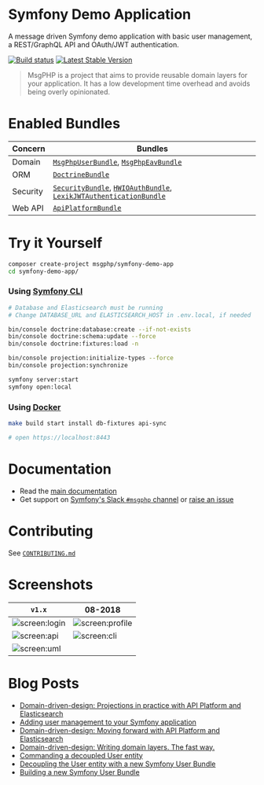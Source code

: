 # Symfony Demo Application

A message driven Symfony demo application with basic user management, a REST/GraphQL API and OAuth/JWT authentication.

[![Build status][travis:img]][travis]
[![Latest Stable Version][packagist:img]][packagist]

> MsgPHP is a project that aims to provide reusable domain layers for your application. It has a low development time
overhead and avoids being overly opinionated.

# Enabled Bundles

Concern  | Bundles
---      | ---
Domain   | [`MsgPhpUserBundle`], [`MsgPhpEavBundle`]
ORM      | [`DoctrineBundle`]
Security | [`SecurityBundle`], [`HWIOAuthBundle`], [`LexikJWTAuthenticationBundle`]
Web API  | [`ApiPlatformBundle`]

# Try it Yourself

```bash
composer create-project msgphp/symfony-demo-app
cd symfony-demo-app/
```

### Using [Symfony CLI][appsrv:sf]

```bash
# Database and Elasticsearch must be running
# Change DATABASE_URL and ELASTICSEARCH_HOST in .env.local, if needed

bin/console doctrine:database:create --if-not-exists
bin/console doctrine:schema:update --force
bin/console doctrine:fixtures:load -n

bin/console projection:initialize-types --force
bin/console projection:synchronize

symfony server:start
symfony open:local
``` 

### Using [Docker][appsrv:docker]

```bash
make build start install db-fixtures api-sync

# open https://localhost:8443
```

# Documentation

- Read the [main documentation](https://msgphp.github.io/docs)
- Get support on [Symfony's Slack `#msgphp` channel](https://symfony.com/slack-invite) or [raise an issue](https://github.com/msgphp/symfony-demo-app/issues/new)

# Contributing

See [`CONTRIBUTING.md`](CONTRIBUTING.md)

# Screenshots

`v1.x` | 08-2018
--- | ---
![screen:login] | ![screen:profile]
![screen:api] | ![screen:cli]
![screen:uml] |

# Blog Posts

- [Domain-driven-design: Projections in practice with API Platform and Elasticsearch](https://medium.com/@ro0NL/domain-driven-design-projections-in-practice-with-api-platform-and-elasticsearch-c785ed6d660b)
- [Adding user management to your Symfony application](https://medium.com/@ro0NL/adding-user-management-to-your-symfony-application-ceeefe2a2e9)
- [Domain-driven-design: Moving forward with API Platform and Elasticsearch](https://medium.com/@ro0NL/domain-driven-design-moving-forward-with-api-platform-and-elasticsearch-f1705614f9e2)
- [Domain-driven-design: Writing domain layers. The fast way.](https://medium.com/@ro0NL/domain-driven-design-writing-domain-layers-the-fast-way-60ef87399374)
- [Commanding a decoupled User entity](https://medium.com/@ro0NL/commanding-a-decoupled-user-entity-aee8723c43e5)
- [Decoupling the User entity with a new Symfony User Bundle](https://medium.com/@ro0NL/decoupling-the-user-entity-with-a-new-symfony-user-bundle-7d2d5d85bdf9)
- [Building a new Symfony User Bundle](https://medium.com/@ro0NL/building-a-new-symfony-user-bundle-b4fe5a9d9d80)

[travis]: https://travis-ci.org/msgphp/symfony-demo-app
[travis:img]: https://img.shields.io/travis/msgphp/symfony-demo-app/master.svg?style=flat-square
[packagist]: https://packagist.org/packages/msgphp/symfony-demo-app
[packagist:img]: https://img.shields.io/packagist/v/msgphp/symfony-demo-app.svg?style=flat-square
[appsrv:sf]: https://symfony.com/doc/current/setup/symfony_server.html
[appsrv:docker]: https://github.com/ro0NL/symfony-docker
[`MsgPhpUserBundle`]: https://github.com/msgphp/user-bundle
[`MsgPhpEavBundle`]: https://github.com/msgphp/eav-bundle
[`DoctrineBundle`]: https://github.com/doctrine/DoctrineBundle
[`SecurityBundle`]: https://github.com/symfony/security-bundle
[`HWIOAuthBundle`]: https://github.com/hwi/HWIOAuthBundle
[`LexikJWTAuthenticationBundle`]: https://github.com/lexik/LexikJWTAuthenticationBundle
[`ApiPlatformBundle`]: https://github.com/api-platform/api-platform
[screen:login]: https://user-images.githubusercontent.com/1047696/45264235-c79eaa80-b439-11e8-87b2-4e3551bdee09.png
[screen:profile]: https://user-images.githubusercontent.com/1047696/45264184-c9b43980-b438-11e8-97e8-55b5150c7b6b.png
[screen:api]: https://user-images.githubusercontent.com/1047696/45264192-ea7c8f00-b438-11e8-9aa3-9bf490c4f2d1.png
[screen:cli]: https://user-images.githubusercontent.com/1047696/45264197-0b44e480-b439-11e8-83c3-45753ef79dbc.png
[screen:uml]: https://user-images.githubusercontent.com/1047696/45264216-62e35000-b439-11e8-9c04-f835f46a857b.png

